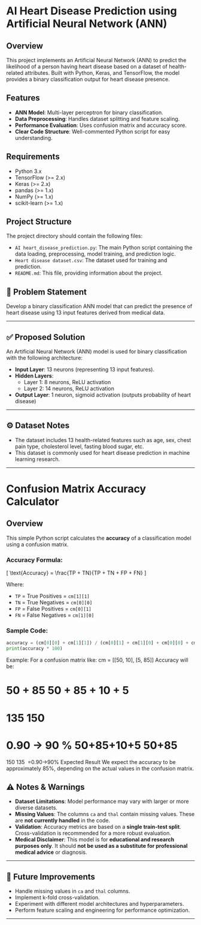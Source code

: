 # AI Heart Disease Prediction using Artificial Neural Network (ANN)

## Overview
This project implements an Artificial Neural Network (ANN) to predict the likelihood of a person having heart disease based on a dataset of health-related attributes. Built with Python, Keras, and TensorFlow, the model provides a binary classification output for heart disease presence.

## Features
- **ANN Model**: Multi-layer perceptron for binary classification.
- **Data Preprocessing**: Handles dataset splitting and feature scaling.
- **Performance Evaluation**: Uses confusion matrix and accuracy score.
- **Clear Code Structure**: Well-commented Python script for easy understanding.

## Requirements
- Python 3.x
- TensorFlow (>= 2.x)
- Keras (>= 2.x)
- pandas (>= 1.x)
- NumPy (>= 1.x)
- scikit-learn (>= 1.x)

## Project Structure

The project directory should contain the following files:

* `AI heart_disease_prediction.py`: The main Python script containing the data loading, preprocessing, model training, and prediction logic.
* `Heart disease dataset.csv`: The dataset used for training and prediction.
* `README.md`: This file, providing information about the project.

## 🧠 Problem Statement

Develop a binary classification ANN model that can predict the presence of heart disease using 13 input features derived from medical data.

---

## ✅ Proposed Solution

An Artificial Neural Network (ANN) model is used for binary classification with the following architecture:

- **Input Layer**: 13 neurons (representing 13 input features).
- **Hidden Layers**:
  - Layer 1: 8 neurons, ReLU activation
  - Layer 2: 14 neurons, ReLU activation
- **Output Layer**: 1 neuron, sigmoid activation (outputs probability of heart disease)

---

## ⚙️ Dataset Notes

- The dataset includes 13 health-related features such as age, sex, chest pain type, cholesterol level, fasting blood sugar, etc.
- This dataset is commonly used for heart disease prediction in machine learning research.

---
# Confusion Matrix Accuracy Calculator

## Overview

This simple Python script calculates the **accuracy** of a classification model using a confusion matrix.

### Accuracy Formula:

\[
\text{Accuracy} = \frac{TP + TN}{TP + TN + FP + FN}
\]

Where:

- `TP` = True Positives = `cm[1][1]`
- `TN` = True Negatives = `cm[0][0]`
- `FP` = False Positives = `cm[0][1]`
- `FN` = False Negatives = `cm[1][0]`

### Sample Code:

```python
accuracy = (cm[0][0] + cm[1][1]) / (cm[0][1] + cm[1][0] + cm[0][0] + cm[1][1])
print(accuracy * 100)
```
Example:
For a confusion matrix like:
cm = [[50, 10],
      [5, 85]]
Accuracy will be:

50
+
85
50
+
85
+
10
+
5
=
135
150
=
0.90
→
90
%
50+85+10+5
50+85
​
 = 
150
135
​
 =0.90→90%
 Expected Result
We expect the accuracy to be approximately 85%, depending on the actual values in the confusion matrix.

## ⚠️ Notes & Warnings

- **Dataset Limitations**: Model performance may vary with larger or more diverse datasets.
- **Missing Values**: The columns `ca` and `thal` contain missing values. These are **not currently handled** in the code.
- **Validation**: Accuracy metrics are based on a **single train-test split**. Cross-validation is recommended for a more robust evaluation.
- **Medical Disclaimer**: This model is for **educational and research purposes only**. It should **not be used as a substitute for professional medical advice** or diagnosis.

---

## 🚀 Future Improvements

- Handle missing values in `ca` and `thal` columns.
- Implement k-fold cross-validation.
- Experiment with different model architectures and hyperparameters.
- Perform feature scaling and engineering for performance optimization.

---
